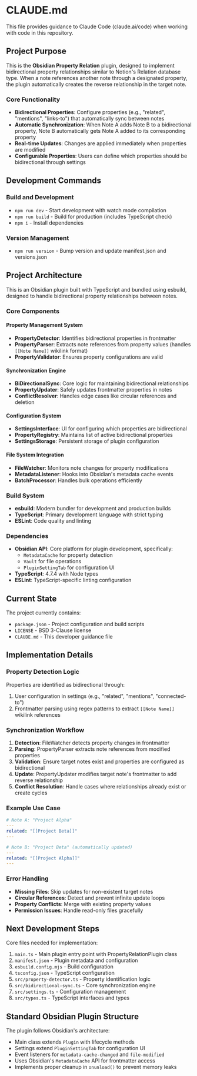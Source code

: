 # CLAUDE.md

This file provides guidance to Claude Code (claude.ai/code) when working with code in this repository.

## Project Purpose

This is the **Obsidian Property Relation** plugin, designed to implement bidirectional property relationships similar to Notion's Relation database type. When a note references another note through a designated property, the plugin automatically creates the reverse relationship in the target note.

### Core Functionality
- **Bidirectional Properties**: Configure properties (e.g., "related", "mentions", "links-to") that automatically sync between notes
- **Automatic Synchronization**: When Note A adds Note B to a bidirectional property, Note B automatically gets Note A added to its corresponding property
- **Real-time Updates**: Changes are applied immediately when properties are modified
- **Configurable Properties**: Users can define which properties should be bidirectional through settings

## Development Commands

### Build and Development
- `npm run dev` - Start development with watch mode compilation
- `npm run build` - Build for production (includes TypeScript check)
- `npm i` - Install dependencies

### Version Management
- `npm run version` - Bump version and update manifest.json and versions.json

## Project Architecture

This is an Obsidian plugin built with TypeScript and bundled using esbuild, designed to handle bidirectional property relationships between notes.

### Core Components

#### Property Management System
- **PropertyDetector**: Identifies bidirectional properties in frontmatter
- **PropertyParser**: Extracts note references from property values (handles `[[Note Name]]` wikilink format)
- **PropertyValidator**: Ensures property configurations are valid

#### Synchronization Engine
- **BiDirectionalSync**: Core logic for maintaining bidirectional relationships
- **PropertyUpdater**: Safely updates frontmatter properties in notes
- **ConflictResolver**: Handles edge cases like circular references and deletion

#### Configuration System
- **SettingsInterface**: UI for configuring which properties are bidirectional
- **PropertyRegistry**: Maintains list of active bidirectional properties
- **SettingsStorage**: Persistent storage of plugin configuration

#### File System Integration
- **FileWatcher**: Monitors note changes for property modifications
- **MetadataListener**: Hooks into Obsidian's metadata cache events
- **BatchProcessor**: Handles bulk operations efficiently

### Build System
- **esbuild**: Modern bundler for development and production builds
- **TypeScript**: Primary development language with strict typing
- **ESLint**: Code quality and linting

### Dependencies
- **Obsidian API**: Core platform for plugin development, specifically:
  - `MetadataCache` for property detection
  - `Vault` for file operations
  - `PluginSettingTab` for configuration UI
- **TypeScript**: 4.7.4 with Node types
- **ESLint**: TypeScript-specific linting configuration

## Current State

The project currently contains:
- `package.json` - Project configuration and build scripts
- `LICENSE` - BSD 3-Clause license
- `CLAUDE.md` - This developer guidance file

## Implementation Details

### Property Detection Logic
Properties are identified as bidirectional through:
1. User configuration in settings (e.g., "related", "mentions", "connected-to")
2. Frontmatter parsing using regex patterns to extract `[[Note Name]]` wikilink references

### Synchronization Workflow
1. **Detection**: FileWatcher detects property changes in frontmatter
2. **Parsing**: PropertyParser extracts note references from modified properties
3. **Validation**: Ensure target notes exist and properties are configured as bidirectional
4. **Update**: PropertyUpdater modifies target note's frontmatter to add reverse relationship
5. **Conflict Resolution**: Handle cases where relationships already exist or create cycles

### Example Use Case
```yaml
# Note A: "Project Alpha"
---
related: "[[Project Beta]]"
---

# Note B: "Project Beta" (automatically updated)
---
related: "[[Project Alpha]]"
---
```

### Error Handling
- **Missing Files**: Skip updates for non-existent target notes
- **Circular References**: Detect and prevent infinite update loops
- **Property Conflicts**: Merge with existing property values
- **Permission Issues**: Handle read-only files gracefully

## Next Development Steps

Core files needed for implementation:
1. `main.ts` - Main plugin entry point with PropertyRelationPlugin class
2. `manifest.json` - Plugin metadata and configuration
3. `esbuild.config.mjs` - Build configuration
4. `tsconfig.json` - TypeScript configuration
5. `src/property-detector.ts` - Property identification logic
6. `src/bidirectional-sync.ts` - Core synchronization engine
7. `src/settings.ts` - Configuration management
8. `src/types.ts` - TypeScript interfaces and types

## Standard Obsidian Plugin Structure

The plugin follows Obsidian's architecture:
- Main class extends `Plugin` with lifecycle methods
- Settings extend `PluginSettingTab` for configuration UI
- Event listeners for `metadata-cache-changed` and `file-modified`
- Uses Obsidian's `MetadataCache` API for frontmatter access
- Implements proper cleanup in `onunload()` to prevent memory leaks